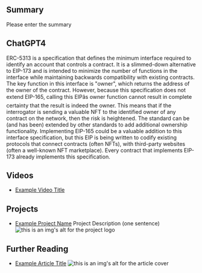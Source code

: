 ## Summary

Please enter the summary

## ChatGPT4

ERC-5313 is a specification that defines the minimum interface required to identify an account that controls a contract. It is a slimmed-down alternative to EIP-173 and is intended to minimize the number of functions in the interface while maintaining backwards compatibility with existing contracts. The key function in this interface is "owner", which returns the address of the owner of the contract. However, because this specification does not extend EIP-165, calling this EIPâs owner function cannot result in complete certainty that the result is indeed the owner. This means that if the interrogator is sending a valuable NFT to the identified owner of any contract on the network, then the risk is heightened. The standard can be (and has been) extended by other standards to add additional ownership functionality. Implementing EIP-165 could be a valuable addition to this interface specification, but this EIP is being written to codify existing protocols that connect contracts (often NFTs), with third-party websites (often a well-known NFT marketplace). Every contract that implements EIP-173 already implements this specification.

## Videos

- [Example Video Title](https://www.youtube.com/watch?v=TDGq4aeevgY)

## Projects

- [Example Project Name](https://xxxx.xxx/xxxxx) Project Description (one sentence) ![this is an img's alt for the project logo](https://xxxx.xxx/project-logo.xxx)

## Further Reading

- [Example Article Title](https://xxxx.xxx/xxxxx) ![this is an img's alt for the article cover](https://xxxx.xxx/article-cover.xxx)
